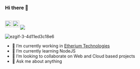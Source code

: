 ### Hi there 👋

<!--
**ayush-pradhan/ayush-pradhan** is a ✨ _special_ ✨ repository because its `README.md` (this file) appears on your GitHub profile.
- 🤔 I’m looking for help with ...
- 📫 How to reach me: ![alt text](https://raw.githubusercontent.com/MartinHeinz/MartinHeinz/master/linkedin-3-16.png)[https://www.linkedin.com/in/ayush-pradhan-782aa5149/]
- 😄 Pronouns: ...
- ⚡ Fun fact: ...
About Me
I'm a passionate🥇, creative🎨 and perceptive🔭 engineer🔧 with a hands-on approach to problem-solving and an unending thirst for knowledge🎓. Anything and everything that can be classified as technology💻 fascinates me. My interests and work range from Data Science📈 to creating Chatbots🤖 to building APIs for Computer Vision applications👀 to making AR filters👓 for Instagram and much more. I'm always open to new ideas and opportunities.
<details><summary>Stats</summary>
 - [![Ayush's github stats](https://github-readme-stats.vercel.app/api?username=ayush-pradhan)](https://github.com/anuraghazra/github-readme-stats)
</details>
<details><summary>Interest</summary>
  <p>
 Problem solving | Web Dev | Games
  </p>
</details>
<details><summary>Connect</summary>
-->


<br/>
<a href="https://www.linkedin.com/in/ayush-pradhan-782aa5149/">
  <img align="left" alt="Ayush's LinkdeIN" width="22px" src="https://www.vectorlogo.zone/logos/linkedin/linkedin-icon.svg" />
</a>

<a href="https://www.instagram.com/_ayush_pradhan_">
  <img align="left" alt="Ayush's Instagram" width="22px" src="https://www.vectorlogo.zone/logos/instagram/instagram-icon.svg" />
</a>



![](https://visitor-badge.glitch.me/badge?page_id=ayush-pradhan.ayush-pradhan)
<br/>


![ezgif-3-4d11ed3c18e6](https://user-images.githubusercontent.com/47218490/93660552-cdd6b100-fa6d-11ea-92fb-e923e919105d.gif)



- 🔭 I’m currently working in [Etherium Technologies](http://etherium.devicology.com/)
- 🌱 I’m currently learning NodeJS
- 👯 I’m looking to collaborate on Web and Cloud based projects
- 💬 Ask me about anything



  
  
  
  


